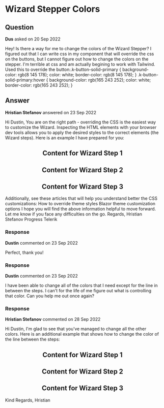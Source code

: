 # Wizard Stepper Colors

## Question

**Dus** asked on 20 Sep 2022

Hey! Is there a way for me to change the colors of the Wizard Stepper? I figured out that I can write css in my component that will override the css on the buttons, but I cannot figure out how to change the colors on the stepper. I'm terrible at css and am actually begining to work with Tailwind. Used this to override the button:.k-button-solid-primary { background-color: rgb(8 145 178); color: white; border-color: rgb(8 145 178); } .k-button-solid-primary:hover { background-color: rgb(165 243 252); color: white; border-color: rgb(165 243 252); }

## Answer

**Hristian Stefanov** answered on 23 Sep 2022

Hi Dustin, You are on the right path - overriding the CSS is the easiest way to customize the Wizard. Inspecting the HTML elements with your browser dev tools allows you to apply the desired styles to the correct elements (the Wizard steps). Here is an example I have prepared for you: <style>.my-wizard.k-stepper.k-step-indicator { background-color: rgb ( 165 243 252 ); color: white; border-color: rgb ( 165 243 252 );
} /*This changes the color on mouse hover.*/.my-wizard.k-stepper.k-step-indicator:hover { background-color: lawngreen; color: white; border-color: lawngreen;
} </style> <div style="text-align:center"> <TelerikWizard Class="my-wizard" Width="600px" Height="300px"> <WizardSettings> <WizardStepperSettings Linear="false"> </WizardStepperSettings> </WizardSettings> <WizardSteps> <WizardStep Label="Cart" Icon="cart"> <Content> <h2> Content for Wizard Step 1 </h2> </Content> </WizardStep> <WizardStep Label="Delivery address" Icon="marker-pin-target"> <Content> <h2> Content for Wizard Step 2 </h2> </Content> </WizardStep> <WizardStep Label="Payment method" Icon="dollar"> <Content> <h2> Content for Wizard Step 3 </h2> </Content> </WizardStep> </WizardSteps> </TelerikWizard> </div> Additionally, see these articles that will help you understand better the CSS customizations: How to override theme styles Blazor theme customization options I hope you will find the above information helpful to move forward. Let me know if you face any difficulties on the go. Regards, Hristian Stefanov Progress Telerik

### Response

**Dustin** commented on 23 Sep 2022

Perfect, thank you!

### Response

**Dustin** commented on 23 Sep 2022

I have been able to change all of the colors that I need except for the line in between the steps. I can't for the life of me figure out what is controlling that color. Can you help me out once again?

### Response

**Hristian Stefanov** commented on 28 Sep 2022

Hi Dustin, I'm glad to see that you've managed to change all the other colors. Here is an additional example that shows how to change the color of the line between the steps: <style>.my-wizard.k-stepper.k-step-indicator { background-color: rgb ( 165 243 252 ); color: white; border-color: rgb ( 165 243 252 );
} /*This changes the color on mouse hover.*/.my-wizard.k-stepper.k-step-indicator:hover { background-color: lawngreen; color: white; border-color: lawngreen;
}.my-wizard.k-progressbar.k-selected { background-color: lawngreen; color: white; border-color: lawngreen;
} </style> <div style="text-align:center"> <TelerikWizard Class="my-wizard" Width="600px" Height="300px"> <WizardSettings> <WizardStepperSettings Linear="false"> </WizardStepperSettings> </WizardSettings> <WizardSteps> <WizardStep Label="Cart" Icon="cart"> <Content> <h2> Content for Wizard Step 1 </h2> </Content> </WizardStep> <WizardStep Label="Delivery address" Icon="marker-pin-target"> <Content> <h2> Content for Wizard Step 2 </h2> </Content> </WizardStep> <WizardStep Label="Payment method" Icon="dollar"> <Content> <h2> Content for Wizard Step 3 </h2> </Content> </WizardStep> </WizardSteps> </TelerikWizard> </div> Kind Regards, Hristian

